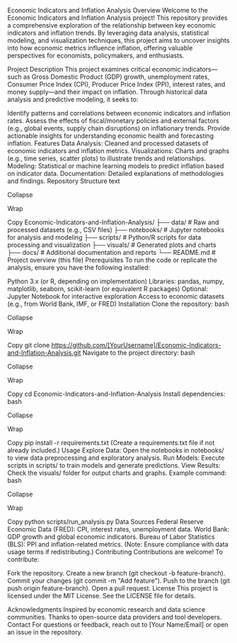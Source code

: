 Economic Indicators and Inflation Analysis
Overview
Welcome to the Economic Indicators and Inflation Analysis project! This repository provides a comprehensive exploration of the relationship between key economic indicators and inflation trends. By leveraging data analysis, statistical modeling, and visualization techniques, this project aims to uncover insights into how economic metrics influence inflation, offering valuable perspectives for economists, policymakers, and enthusiasts.

Project Description
This project examines critical economic indicators—such as Gross Domestic Product (GDP) growth, unemployment rates, Consumer Price Index (CPI), Producer Price Index (PPI), interest rates, and money supply—and their impact on inflation. Through historical data analysis and predictive modeling, it seeks to:

Identify patterns and correlations between economic indicators and inflation rates.
Assess the effects of fiscal/monetary policies and external factors (e.g., global events, supply chain disruptions) on inflationary trends.
Provide actionable insights for understanding economic health and forecasting inflation.
Features
Data Analysis: Cleaned and processed datasets of economic indicators and inflation metrics.
Visualizations: Charts and graphs (e.g., time series, scatter plots) to illustrate trends and relationships.
Modeling: Statistical or machine learning models to predict inflation based on indicator data.
Documentation: Detailed explanations of methodologies and findings.
Repository Structure
text

Collapse

Wrap

Copy
Economic-Indicators-and-Inflation-Analysis/
├── data/                  # Raw and processed datasets (e.g., CSV files)
├── notebooks/             # Jupyter notebooks for analysis and modeling
├── scripts/               # Python/R scripts for data processing and visualization
├── visuals/               # Generated plots and charts
├── docs/                  # Additional documentation and reports
└── README.md              # Project overview (this file)
Prerequisites
To run the code or replicate the analysis, ensure you have the following installed:

Python 3.x (or R, depending on implementation)
Libraries: pandas, numpy, matplotlib, seaborn, scikit-learn (or equivalent R packages)
Optional: Jupyter Notebook for interactive exploration
Access to economic datasets (e.g., from World Bank, IMF, or FRED)
Installation
Clone the repository:
bash

Collapse

Wrap

Copy
git clone https://github.com/[YourUsername]/Economic-Indicators-and-Inflation-Analysis.git
Navigate to the project directory:
bash

Collapse

Wrap

Copy
cd Economic-Indicators-and-Inflation-Analysis
Install dependencies:
bash

Collapse

Wrap

Copy
pip install -r requirements.txt
(Create a requirements.txt file if not already included.)
Usage
Explore Data: Open the notebooks in notebooks/ to view data preprocessing and exploratory analysis.
Run Models: Execute scripts in scripts/ to train models and generate predictions.
View Results: Check the visuals/ folder for output charts and graphs.
Example command:
bash

Collapse

Wrap

Copy
python scripts/run_analysis.py
Data Sources
Federal Reserve Economic Data (FRED): CPI, interest rates, unemployment data.
World Bank: GDP growth and global economic indicators.
Bureau of Labor Statistics (BLS): PPI and inflation-related metrics.
(Note: Ensure compliance with data usage terms if redistributing.)
Contributing
Contributions are welcome! To contribute:

Fork the repository.
Create a new branch (git checkout -b feature-branch).
Commit your changes (git commit -m "Add feature").
Push to the branch (git push origin feature-branch).
Open a pull request.
License
This project is licensed under the MIT License. See the LICENSE file for details.

Acknowledgments
Inspired by economic research and data science communities.
Thanks to open-source data providers and tool developers.
Contact
For questions or feedback, reach out to [Your Name/Email] or open an issue in the repository.
